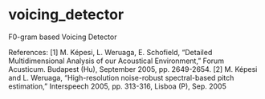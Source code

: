 # voicing_detector
F0-gram based Voicing Detector

References:
[1] M. Képesi, L. Weruaga, E. Schofield, “Detailed Multidimensional Analysis of our Acoustical Environment,” Forum Acusticum. Budapest (Hu), September 2005, pp. 2649-2654.
[2] M. Képesi and L. Weruaga, “High-resolution noise-robust spectral-based pitch estimation,” Interspeech 2005, pp. 313-316, Lisboa (P), Sep. 2005

